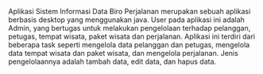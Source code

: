 Aplikasi Sistem Informasi Data Biro Perjalanan merupakan sebuah aplikasi berbasis desktop yang menggunakan java. User pada aplikasi ini adalah Admin, yang bertugas untuk melakukan pengelolaan terhadap pelanggan, petugas, tempat wisata, paket wisata dan perjalanan. 
Aplikasi ini terdiri dari beberapa task seperti mengelola data pelanggan dan petugas, mengelola data tempat wisata dan paket wisata, dan mengelola perjalanan. Jenis pengelolaannya adalah tambah data, edit data, dan hapus data.